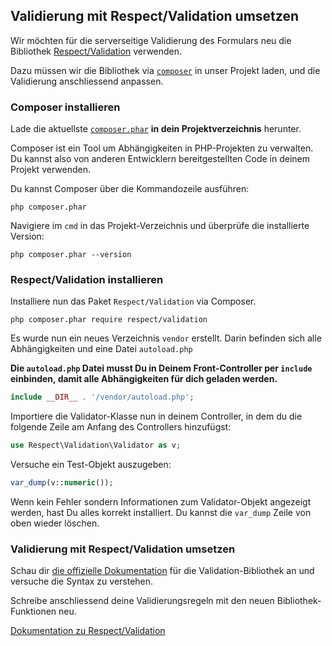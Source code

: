 ## Validierung mit Respect/Validation umsetzen

Wir möchten für die serverseitige Validierung des Formulars neu die Bibliothek [Respect/Validation](https://respect.github.io/Validation/docs/) verwenden.

Dazu müssen wir die Bibliothek via [`composer`](http://getcomposer.org) in unser Projekt laden, und die Validierung anschliessend anpassen.

### Composer installieren

Lade die aktuellste [`composer.phar`](https://getcomposer.org/composer.phar) **in dein Projektverzeichnis** herunter.

Composer ist ein Tool um Abhängigkeiten in PHP-Projekten zu verwalten. Du kannst also von anderen Entwicklern bereitgestellten Code in deinem Projekt verwenden.

Du kannst Composer über die Kommandozeile ausführen:

```
php composer.phar
```

Navigiere im `cmd` in das Projekt-Verzeichnis und überprüfe die installierte Version:

```
php composer.phar --version
```

### Respect/Validation installieren

Installiere nun das Paket `Respect/Validation` via Composer. 

```
php composer.phar require respect/validation
```

Es wurde nun ein neues Verzeichnis `vendor` erstellt. Darin befinden sich alle Abhängigkeiten und eine Datei `autoload.php`

**Die `autoload.php` Datei musst Du in Deinem Front-Controller per `include` einbinden, damit alle Abhängigkeiten für dich geladen werden.**

```php
include __DIR__ . '/vendor/autoload.php';
```

Importiere die Validator-Klasse nun in deinem Controller, in dem du die folgende Zeile am Anfang des Controllers hinzufügst:

```php
use Respect\Validation\Validator as v;
```

Versuche ein Test-Objekt auszugeben:

```php
var_dump(v::numeric());
```

Wenn kein Fehler sondern Informationen zum Validator-Objekt angezeigt werden, hast Du alles korrekt installiert. Du kannst die `var_dump` Zeile von oben wieder löschen.

### Validierung mit Respect/Validation umsetzen

Schau dir [die offizielle Dokumentation](https://respect.github.io/Validation/docs/)
 für die Validation-Bibliothek an und versuche die Syntax zu verstehen.

Schreibe anschliessend deine Validierungsregeln mit den neuen Bibliothek-Funktionen neu.

[Dokumentation zu Respect/Validation](https://respect.github.io/Validation/docs/)


